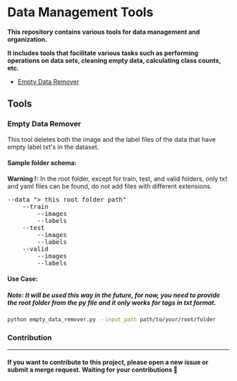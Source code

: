 # Data Management Tools 

<p><b>This repository contains various tools for data management and organization.</b></p>

<p><b>It includes tools that facilitate various tasks such as performing operations on data sets, cleaning empty data, calculating class counts, etc.</b></p>

- [Empty Data Remover](#empty-data-remover)

## Tools 

<h3 id="empty-data-remover">Empty Data Remover</h3>

This tool deletes both the image and the label files of the data that have empty label txt's in the dataset.

#### Sample folder schema:
**Warning !:** In the root folder, except for train, test, and valid folders, only txt and yaml files can be found, do not add files with different extensions.

<pre>
--data "> this root folder path"
    --train
        --images
        --labels
    --test
        --images
        --labels
    --valid
        --images
        --labels
</pre>

#### Use Case:
##### Note: It will be used this way in the future, for now, you need to provide the root folder from the py file and it only works for tags in txt format.

```bash
python empty_data_remover.py --input_path path/to/your/root/folder
```

### Contribution
<hr>

#### If you want to contribute to this project, please open a new issue or submit a merge request. Waiting for your contributions 🚀